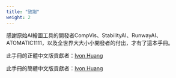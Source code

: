 ```yaml
---
title: "致謝"
weight: 2
---
```


感謝原始AI繪圖工具的開發者CompVis、StabilityAI、RunwayAI、ATOMATIC1111，以及全世界大大小小開發者的付出，才有了這本手冊。

此手冊的正體中文版貢獻者：[Ivon Huang](https://github.com/ivon852)

此手冊的簡體中文版貢獻者：[Ivon Huang](https://github.com/ivon852)
